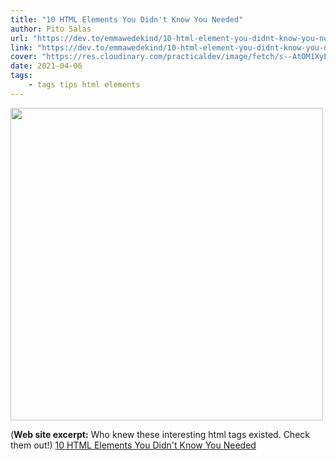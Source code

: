 ```yaml
---
title: "10 HTML Elements You Didn't Know You Needed"
author: Pito Salas
url: "https://dev.to/emmawedekind/10-html-element-you-didnt-know-you-needed-3jo4" 
link: "https://dev.to/emmawedekind/10-html-element-you-didnt-know-you-needed-3jo4" 
cover: "https://res.cloudinary.com/practicaldev/image/fetch/s--AtOM1XyE--/c_imagga_scale,f_auto,fl_progressive,h_500,q_auto,w_1000/https://cdn-images-1.medium.com/max/1600/1%2A8yz3hkO3ynHV2qYGARynJg.jpeg" 
date: 2021-04-06
tags:
    - tags tips html elements
---
```

<img src=https://res.cloudinary.com/practicaldev/image/fetch/s--AtOM1XyE--/c_imagga_scale,f_auto,fl_progressive,h_500,q_auto,w_1000/https://cdn-images-1.medium.com/max/1600/1%2A8yz3hkO3ynHV2qYGARynJg.jpeg width="500">



(**Web site excerpt:** Who knew these interesting html tags existed. Check them out!) 
[10 HTML Elements You Didn't Know You Needed](https://dev.to/emmawedekind/10-html-element-you-didnt-know-you-needed-3jo4)
